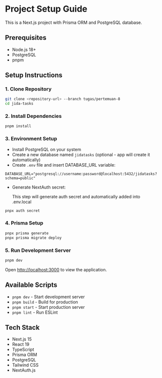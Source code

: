 # Project Setup Guide

This is a Next.js project with Prisma ORM and PostgreSQL database.

## Prerequisites

- Node.js 18+
- PostgreSQL
- pnpm

## Setup Instructions

### 1. Clone Repository

```bash
git clone <repository-url> --branch tugas/pertemuan-8
cd jida-tasks
```

### 2. Install Dependencies

```bash
pnpm install
```

### 3. Environment Setup

- Install PostgreSQL on your system
- Create a new database named `jidatasks` (optional - app will create it automatically)
- Create `.env` file and insert DATABASE_URL variable:

```env
DATABASE_URL="postgresql://username:password@localhost:5432/jidatasks?schema=public"
```

- Generate NextAuth secret:

  This step will generate auth secret and automatically added into .env.local

```bash
pnpx auth secret
```

### 4. Prisma Setup

```bash
pnpx prisma generate
pnpx prisma migrate deploy
```

### 5. Run Development Server

```bash
pnpm dev
```

Open [http://localhost:3000](http://localhost:3000) to view the application.

## Available Scripts

- `pnpm dev` - Start development server
- `pnpm build` - Build for production
- `pnpm start` - Start production server
- `pnpm lint` - Run ESLint

## Tech Stack

- Next.js 15
- React 19
- TypeScript
- Prisma ORM
- PostgreSQL
- Tailwind CSS
- NextAuth.js
